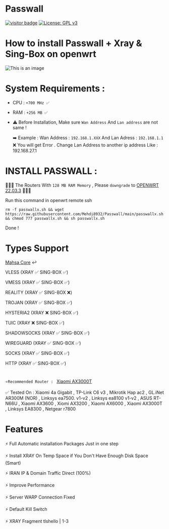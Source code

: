 # Passwall
[![visitor badge](https://img.shields.io/badge/Chat%20on-Telegram-blue.svg)](https://t.me/AmirHosseinTSL) [![License: GPL v3](https://img.shields.io/badge/License-GPLv3-blue.svg)](https://www.gnu.org/licenses/gpl-3.0)
# How to install Passwall + Xray & Sing-Box on openwrt

![This is an image](https://pars-space.ir/wp-content/uploads/2023/09/v2ray-openwrt.jpg)



# System Requirements :

- CPU : `+700 MHz ✅`

- RAM : `+256 MB ✅`

- ⚠️ Before Installation, Make sure `Wan Address` And `Lan address` are not same !
   
  ➡️ Example : Wan Address : `192.168.1.XXX` And Lan Adress : `192.168.1.1` ❌ You will get Error .
  Change Lan Address to another ip address Like : 192.168.27.1
  

# INSTALL PASSWALL : 

🔴🔴🔴 The Routers With `128 MB RAM Memory` , Please `downgrade` to [OPENWRT 22.03.3](https://archive.openwrt.org/releases/22.03.3/targets/) 🔴🔴🔴

Run this command in openwrt remote ssh
```
rm -f passwallx.sh && wget https://raw.githubusercontent.com/Mehdi8932/Passwall/main/passwallx.sh && chmod 777 passwallx.sh && sh passwallx.sh
```
Done !

# Types Support

[Mahsa Core](https://github.com/GFW-knocker/Xray-core/releases) ↩️

VLESS (XRAY ✅ SING-BOX ✅)

VMESS (XRAY ✅ SING-BOX ✅)

REALITY (XRAY ✅ SING-BOX ❌)

TROJAN (XRAY ✅ SING-BOX ✅)

HYSTERIA2 (XRAY ❌ SING-BOX ✅)

TUIC (XRAY ❌ SING-BOX ✅)

SHADOWSOCKS (XRAY ✅ SING-BOX ✅)

WIREGUARD (XRAY ✅ SING-BOX ✅)

SOCKS (XRAY ✅ SING-BOX ✅)

HTTP (XRAY ✅ SING-BOX ✅)


#

`⭐Recommended Router : ` [Xiaomi AX3000T](https://openwrt.org/inbox/toh/xiaomi/ax3000t) 



✅ Tested On : Xiaomi 4a Gigabit , TP-Link C6 v3 , Mikrotik Hap ac2 , GL.iNet AR300M (NOR) , Linksys ea7500. v1-v2 , Linksys ea8100 v1-v2 , ASUS RT-N66U , Xiaomi AX3600 , Xiomi AX3200 , Xiaomi AX6000 , Xiaomi AX3000T ,  Linksys EA8300 , Netgear r7800


# Features

⚡ Full Automatic installation Packages Just in one step

⚡ Install XRAY On Temp Space if You Don't Have Enough Disk Space (Smart)

⚡ IRAN IP & Domain Traffic Direct (100%)

⚡ Improve Performance

⚡ Server WARP Connection Fixed

⚡ Default Kill Switch

⚡ XRAY Fragment tlshello | 1-3

